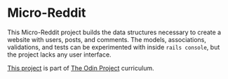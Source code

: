 # Micro-Reddit

This Micro-Reddit project builds the data structures necessary to create a website with users, posts, and comments. The models, associations, validations, and tests can be experimented with inside `rails console`, but the project lacks any user interface.

[This project](https://www.theodinproject.com/courses/ruby-on-rails/lessons/building-with-active-record-ruby-on-rails?ref=lnav#project-2-micro-reddit) is part of [The Odin Project](https://www.theodinproject.com) curriculum. 